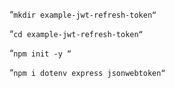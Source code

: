 “`mkdir example-jwt-refresh-token“`

“`cd example-jwt-refresh-token“`

“`npm init -y “`

“`npm i dotenv express jsonwebtoken“`
